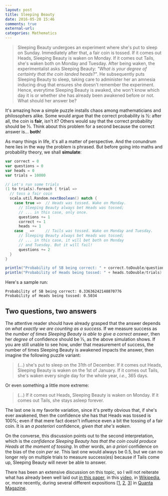 ```yaml
---
layout: post
title: Sleeping Beauty
date: 2016-05-28 15:46
comments: true
external-url:
categories: Mathematics
---
```


> Sleeping Beauty undergoes an experiment where she's put to sleep on Sunday. Immediately after that, a fair coin is tossed. If it comes out Heads, Sleeping Beauty is waken on Monday. If it comes out Tails, she's waken both on Monday and Tuesday. After being waken, the experimentalist asks Sleeping Beauty: *"What is your degree of certainty that the coin landed heads?"*. He subsequently puts Sleeping Beauty to sleep, taking care to administer her an amnesia inducing drug that ensures she doesn't remember the experiment. Hence, everytime Sleeping Beauty is awaked, she won't know which day it is or whether she has already been awakened before or not. What should her answer be?

It's amazing how a simple puzzle installs chaos among mathematicians and philosophers alike. Some would argue that the correct probability is ½: after all, the coin is **fair**, isn't it? Others would say that the correct probability should be ⅓. Think about this problem for a second because the correct answer is... **both**!

As many things in life, it's all a matter of perspective. And the conundrum here lies in the way the problem is phrased. But before going into maths and probability theory, we shall **simulate**:

```scala
var correct = 0
var questions = 0
var heads = 0
var trials = 10000

// Let's run some trials
(1 to trials).foreach { trial =>
  // toss a fair coin
  scala.util.Random.nextBoolean() match {
    case true =>  // Heads was tossed. Wake on Monday.
      // Sleeping Beauty always bet Heads was tossed;
      // ... in this case, only once.
      questions += 1
      correct += 1
      heads += 1
    case _ =>     // Tails was tossed. Wake on Monday and Tuesday.
      // Sleeping Beauty always bet Heads was tossed;
      // ... in this case, it will bet both on Monday
      // and Tuesday. But it will fail!
      questions += 2
  }
}

println("Probability of SB being correct: " + correct.toDouble/questions)
println("Probability of Heads being tossed: " + heads.toDouble/trials)
```

Here's a sample run:

```
Probability of SB being correct: 0.33636242148870776
Probability of Heads being tossed: 0.5034
```

## Two questions, two answers

The attentive reader should have already grasped that the answer depends on *what exactly we are counting as a success*. If we measure success as the *number of times Sleeping Beauty is able to give a correct answer*, then her *degree* of confidence should be ⅓, as the above simulation shows. If you are still unable to see how, under that measurement of success, the number of times Sleeping Beauty is awakened impacts the answer, then imagine the following puzzle variant:

> (...) she's put to sleep on the 31th of December. If it comes out Heads, Sleeping Beauty is waken on the 1st of January. If it comes out Tails, she's waken every single day for the whole year, *i.e.*, 365 days.

Or even something a little more extreme:

> (...) If it comes out Heads, Sleeping Beauty is waken on Monday. If it comes out Tails, she stays asleep forever.

The last one is my favorite variation, since it's pretty obvious that, if she's ever awakened, then the confidence she has that Heads was tossed is 100%; even if that mere fact doesn't influence even a bit the tossing of a fair coin. It is an *a posteriori* confidence, *given that she's waken*.

On the converse, this discussion points out to the second interpretation, which is the *confidence Sleeping Beauty has that the coin could produce Heads at the moment of tossing*. In other words, an *a priori* confidence on the bias of the coin *per se*. This last one would always be 0.5, but we can no longer rely on multiple trials to measure success(es) because if Tails come up, Sleeping Beauty will never be able to answer.

There has been an extensive discussion on this topic, so I will not reiterate what has already been well laid out [in this paper](http://arxiv.org/ftp/arxiv/papers/0806/0806.1316.pdf), in this  [video](https://www.youtube.com/watch?v=zL52lG6aNIY), in [Wikipedia](https://en.wikipedia.org/wiki/Sleeping_Beauty), or, more recently, during several different expositions [[1](https://www.quantamagazine.org/20160114-sleeping-beautys-necker-cube-dilemma/),
[2](https://www.quantamagazine.org/20160129-solution-sleeping-beautys-dilemma/), [3](https://www.quantamagazine.org/20160331-why-sleeping-beauty-is-lost-in-time/)] in [Quanta Magazine](http://www.quantamagazine.org/).
